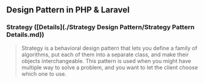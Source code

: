 ## Design Pattern in PHP & Laravel

### Strategy ([Details](./Strategy Design Pattern/Strategy Pattern Details.md))
>Strategy is a behavioral design pattern that lets you define a family of algorithms,
put each of them into a separate class, and make their objects interchangeable. This pattern is used when you might have multiple way to solve a problem, and you want to let the client choose which one to use.
